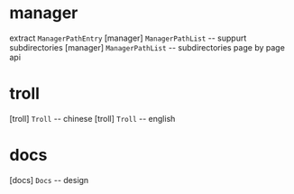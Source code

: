 # manager

extract `ManagerPathEntry`
[manager] `ManagerPathList` -- suppurt subdirectories
[manager] `ManagerPathList` -- subdirectories page by page api

# troll

[troll] `Troll` -- chinese
[troll] `Troll` -- english

# docs

[docs] `Docs` -- design
